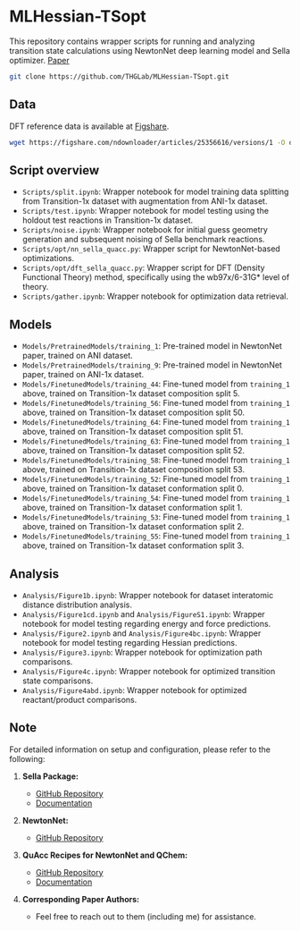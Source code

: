 # MLHessian-TSopt

This repository contains wrapper scripts for running and analyzing transition state calculations using NewtonNet deep learning model and Sella optimizer.
[Paper](https://www.nature.com/articles/s41467-024-52481-5)

```bash
git clone https://github.com/THGLab/MLHessian-TSopt.git
```

## Data

DFT reference data is available at [Figshare](https://figshare.com/articles/dataset/Data_for_Deep_Learning_of_ab_initio_Hessians_for_Transition_State_Optimization/25356616).
```bash
wget https://figshare.com/ndownloader/articles/25356616/versions/1 -O outputs_dft.zip
```

## Script overview

- `Scripts/split.ipynb`: Wrapper notebook for model training data splitting from Transition-1x dataset with augmentation from ANI-1x dataset.
- `Scripts/test.ipynb`: Wrapper notebook for model testing using the holdout test reactions in Transition-1x dataset.
- `Scripts/noise.ipynb`: Wrapper notebook for initial guess geometry generation and subsequent noising of Sella benchmark reactions.
- `Scripts/opt/nn_sella_quacc.py`: Wrapper script for NewtonNet-based optimizations.
- `Scripts/opt/dft_sella_quacc.py`: Wrapper script for DFT (Density Functional Theory) method, specifically using the wb97x/6-31G* level of theory.
- `Scripts/gather.ipynb`: Wrapper notebook for optimization data retrieval.

## Models

- `Models/PretrainedModels/training_1`: Pre-trained model in NewtonNet paper, trained on ANI dataset.
- `Models/PretrainedModels/training_9`: Pre-trained model in NewtonNet paper, trained on ANI-1x dataset.
- `Models/FinetunedModels/training_44`: Fine-tuned model from `training_1` above, trained on Transition-1x dataset composition split 5.
- `Models/FinetunedModels/training_56`: Fine-tuned model from `training_1` above, trained on Transition-1x dataset composition split 50.
- `Models/FinetunedModels/training_64`: Fine-tuned model from `training_1` above, trained on Transition-1x dataset composition split 51.
- `Models/FinetunedModels/training_63`: Fine-tuned model from `training_1` above, trained on Transition-1x dataset composition split 52.
- `Models/FinetunedModels/training_58`: Fine-tuned model from `training_1` above, trained on Transition-1x dataset composition split 53.
- `Models/FinetunedModels/training_52`: Fine-tuned model from `training_1` above, trained on Transition-1x dataset conformation split 0.
- `Models/FinetunedModels/training_54`: Fine-tuned model from `training_1` above, trained on Transition-1x dataset conformation split 1.
- `Models/FinetunedModels/training_53`: Fine-tuned model from `training_1` above, trained on Transition-1x dataset conformation split 2.
- `Models/FinetunedModels/training_55`: Fine-tuned model from `training_1` above, trained on Transition-1x dataset conformation split 3.

## Analysis

- `Analysis/Figure1b.ipynb`: Wrapper notebook for dataset interatomic distance distribution analysis.
- `Analysis/Figure1cd.ipynb` and `Analysis/FigureS1.ipynb`: Wrapper notebook for model testing regarding energy and force predictions.
- `Analysis/Figure2.ipynb` and `Analysis/Figure4bc.ipynb`: Wrapper notebook for model testing regarding Hessian predictions.
- `Analysis/Figure3.ipynb`: Wrapper notebook for optimization path comparisons.
- `Analysis/Figure4c.ipynb`: Wrapper notebook for optimized transition state comparisons.
- `Analysis/Figure4abd.ipynb`: Wrapper notebook for optimized reactant/product comparisons.

## Note

For detailed information on setup and configuration, please refer to the following:

1. **Sella Package:**
   - [GitHub Repository](https://github.com/zadorlab/sella)
   - [Documentation](https://github.com/zadorlab/sella/wiki)

2. **NewtonNet:**
   - [GitHub Repository](https://github.com/THGLab/NewtonNet)

3. **QuAcc Recipes for NewtonNet and QChem:**
   - [GitHub Repository](https://github.com/Quantum-Accelerators/quacc/blob/main/src/quacc/recipes/newtonnet/ts.py)
   - [Documentation](https://quantum-accelerators.github.io/quacc/reference/quacc/recipes/newtonnet/ts.html)

4. **Corresponding Paper Authors:**
   - Feel free to reach out to them (including me) for assistance.
